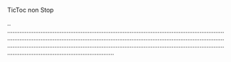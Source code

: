 TicToc non Stop

..
.................................................................................................................................................................................................................................................................................................................................................................................................................................................